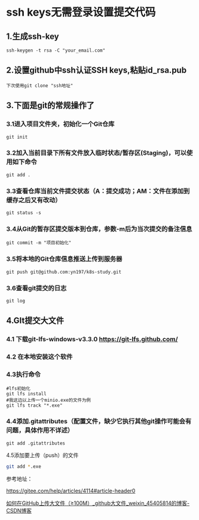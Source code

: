 # ssh keys无需登录设置提交代码

## 1.生成ssh-key

```
ssh-keygen -t rsa -C "your_email.com"
```

## 2.设置github中ssh认证SSH keys,粘贴id_rsa.pub

```
下次使用git clone "ssh地址"
```

## 3.下面是git的常规操作了

### 3.1进入项目文件夹，初始化一个Git仓库

```
git init 
```

### 3.2加入当前目录下所有文件放入临时状态/暂存区(Staging)，可以使用如下命令

```
git add .
```

### 3.3查看仓库当前文件提交状态（A：提交成功；AM：文件在添加到缓存之后又有改动）

```
git status -s
```

### 3.4从Git的暂存区提交版本到仓库，参数-m后为当次提交的备注信息

```
git commit -m "项目初始化"
```

### 3.5将本地的Git仓库信息推送上传到服务器

```
git push git@github.com:yn197/k8s-study.git
```

### 3.6查看git提交的日志

```
git log
```

## 4.GIt提交大文件

### 4.1 下载git-lfs-windows-v3.3.0    https://git-lfs.github.com/

### 4.2 在本地安装这个软件

### 4.3执行命令

```
#lfs初始化
git lfs install
#我这边以上传一个minio.exe的文件为例
git lfs track "*.exe"
```



### 4.4添加.gitattributes（配置文件，缺少它执行其他git操作可能会有问题，具体作用不详述） 

```
git add .gitattributes
```

4.5添加要上传（push）的文件 

```sh
git add *.exe
```



参考地址：

https://gitee.com/help/articles/4114#article-header0

[如何在GitHub上传大文件（≥100M）_github大文件_weixin_45405814的博客-CSDN博客](https://blog.csdn.net/weixin_45405814/article/details/107080156) 